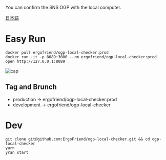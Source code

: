 You can confirm the SNS OGP with the local computer.

[日本語](https://github.com/ErgoFriend/ogp-local-checker/blob/master/README.ja.md)

# Easy Run
```
docker pull ergofriend/ogp-local-checker:prod
docker run -it -p 8089:3000 --rm ergofriend/ogp-local-checker:prod
open http://127.0.0.1:8089
```

![cap](https://github.com/ErgoFriend/ogp-local-checker/blob/master/ogp.png)

## Tag and Brunch
- production -> ergofriend/ogp-local-checker:prod
- development -> ergofriend/ogp-local-checker

# Dev
```
git clone git@github.com:ErgoFriend/ogp-local-checker.git && cd ogp-local-checker
yarn
yran start
```
